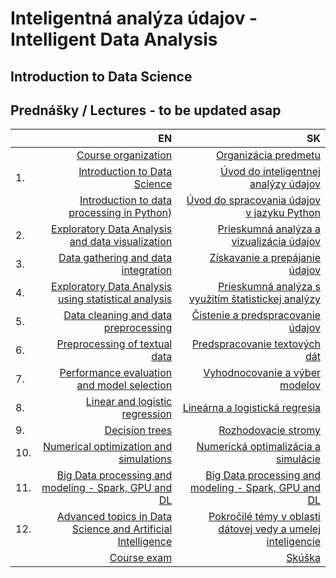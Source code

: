# Inteligentná analýza údajov - Intelligent Data Analysis 
## Introduction to Data Science 
## Prednášky / Lectures - to be updated asap

|         | EN                                                          | SK                                                          |
| :-------| ----------------------------------------------------------: | ----------------------------------------------------------: |
|         | [Course organization](https://docs.google.com/presentation/d/11D6YjQac9Pl9Z7vu-snNGrgbjRvZehmLkZ8HzDHjA7E/edit#slide=id.gf436b3f8e0_0_0)              | [Organizácia predmetu](https://docs.google.com/presentation/d/11D6YjQac9Pl9Z7vu-snNGrgbjRvZehmLkZ8HzDHjA7E/edit#slide=id.gf436b3f8e0_0_0)             |
| 1.      | [Introduction to Data Science](https://docs.google.com/presentation/d/1T2GepEesG50V511BPxIjceNvMau3F53ExSBZGcJ1eAY/edit#slide=id.g13570649651_3_0)     | [Úvod do inteligentnej analýzy údajov](https://docs.google.com/presentation/d/1T2GepEesG50V511BPxIjceNvMau3F53ExSBZGcJ1eAY/edit#slide=id.g13570649651_3_0)       |
|         | [Introduction to data processing in Python](https://docs.google.com/presentation/d/1aLlG-6wO3CPJuaYQkjo0pLRVfQ-fsaUgVluKTOWfGcU/edit#slide=id.g11ff67c8cc9_0_0)) | [Úvod do spracovania údajov v jazyku Python](https://docs.google.com/presentation/d/1aLlG-6wO3CPJuaYQkjo0pLRVfQ-fsaUgVluKTOWfGcU/edit#slide=id.g11ff67c8cc9_0_0) |
| 2.      | [Exploratory Data Analysis and data visualization](https://docs.google.com)            | [Prieskumná analýza a vizualizácia údajov](https://docs.google.com)                    |
| 3.      | [Data gathering and data integration](https://docs.google.com)                         | [Získavanie a prepájanie údajov](https://docs.google.com)                              |
| 4.      | [Exploratory Data Analysis using statistical analysis](https://docs.google.com)        | [Prieskumná analýza s využitím štatistickej analýzy](https://docs.google.com)          |
| 5.      | [Data cleaning and data preprocessing](https://docs.google.com)                        | [Čistenie a predspracovanie údajov](https://docs.google.com)                           |
| 6.      | [Preprocessing of textual data](https://docs.google.com)                               | [Predspracovanie textových dát](https://docs.google.com)                               |
| 7.      | [Performance evaluation and model selection](https://docs.google.com)                  | [Vyhodnocovanie a výber modelov](https://docs.google.com)                              |
| 8.      | [Linear and logistic regression](https://docs.google.com)                              | [Lineárna a logistická regresia](https://docs.google.com)                              |
| 9.      | [Decision trees](https://docs.google.com)                                              | [Rozhodovacie stromy](https://docs.google.com)                                         |
| 10.     | [Numerical optimization and simulations](https://docs.google.com)                    | [Numerická optimalizácia a simulácie](https://docs.google.com)                          |
| 11.     | [Big Data processing and modeling - Spark, GPU and DL](https://docs.google.com) | [Big Data processing and modeling - Spark, GPU and DL](https://docs.google.com)  
| 12.     | [Advanced topics in Data Science and Artificial Intelligence](https://docs.google.com) | [Pokročilé témy v oblasti dátovej vedy a umelej inteligencie](https://docs.google.com) |
|         | [Course exam](https://docs.google.com/presentation/d/1xiA0Zbf0yjclzLK3JaZlY12xiJw14droYZ00y1KLgzY/edit#slide=id.g1357ef73c2c_0_0)               | [Skúška](https://docs.google.com/presentation/d/1xiA0Zbf0yjclzLK3JaZlY12xiJw14droYZ00y1KLgzY/edit#slide=id.g1357ef73c2c_0_0)             |
